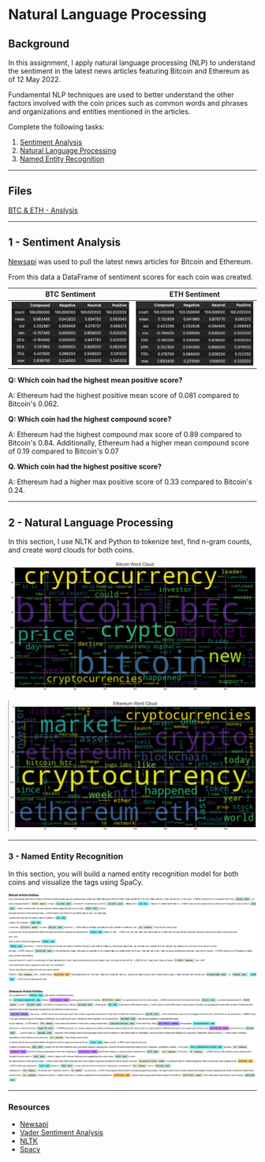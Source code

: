 # Natural Language Processing

## Background

In this assignment, I apply natural language processing (NLP) to understand the sentiment in the latest news articles featuring Bitcoin and Ethereum as of 12 May 2022. 

Fundamental NLP techniques are used to better understand the other factors involved with the coin prices such as common words and phrases and organizations and entities mentioned in the articles.

Complete the following tasks:

1. [Sentiment Analysis](#1---Sentiment-Analysis)
2. [Natural Language Processing](#2---Natural-Language-Processing)
3. [Named Entity Recognition](#3---Named-Entity-Recognition)

---

## Files

[BTC & ETH - Anslysis](Code/crypto_sentiment.ipynb)

---

## 1 - Sentiment Analysis

[Newsapi](https://newsapi.org/) was used to pull the latest news articles for Bitcoin and Ethereum. 

From this data a DataFrame of sentiment scores for each coin was created.


BTC Sentiment             |  ETH Sentiment
:-------------------------:|:-------------------------:
![BTC-Sentiment](Images/btc-sentiment.png)   |  ![ETH-Sentiment](Images/eth-sentiment.png)


**Q: Which coin had the highest mean positive score?**

A: Ethereum had the highest positive mean score of 0.081 compared to Bitcoin's 0.062.

**Q: Which coin had the highest compound score?**

A: Ethereum had the highest compound max score of 0.89 compared to Bitcoin's 0.84. Additionally, Ethereum had a higher mean compound score of 0.19 compared to Bitcoin's 0.07

**Q. Which coin had the highest positive score?**

A: Ethereum had a higher max positive score of 0.33 compared to Bitcoin's 0.24.

---

## 2 - Natural Language Processing

In this section, I use NLTK and Python to tokenize text, find n-gram counts, and create word clouds for both coins. 

![btc-word-cloud.png](Images/btc-wc.png)

![eth-word-cloud.png](Images/eth-wc.png)

--- 

### 3 - Named Entity Recognition

In this section, you will build a named entity recognition model for both coins and visualize the tags using SpaCy.

![btc-ner.png](Images/btc-ner.png)

![eth-ner.png](Images/eth-ner.png)

---

### Resources

* [Newsapi](https://newsapi.org/)
* [Vader Sentiment Analysis](http://www.nltk.org/howto/sentiment.html)
* [NLTK](http://www.nltk.org/)
* [Spacy](https://spacy.io/)

